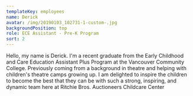 ```yaml
---
templateKey: employees
name: Derick
avatar: /img/20190103_102731-1-custom-.jpg
backgroundPosition: top
role: ECE Assistant - Pre-K Program
sort: 2
---
```

Hello, my name is Derick. I'm a recent graduate from the Early Childhood and Care Education Assistant Plus Program at the Vancouver Community College. Previously coming from a background in theatre and helping with children's theatre camps growing up. I am delighted to inspire the children to become the best that they can be with such a strong, inspiring, and dynamic team here at Ritchie Bros. Auctioneers Childcare Center
